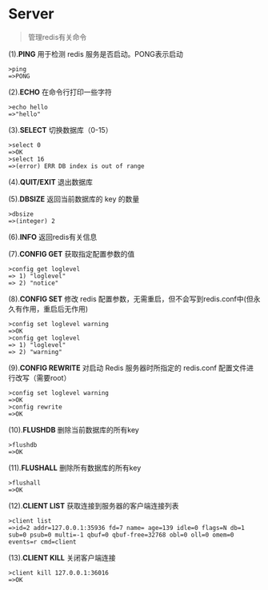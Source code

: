 # Server

>管理redis有关命令

	
(1).**PING**	用于检测 redis 服务是否启动。PONG表示启动

```	
>ping
=>PONG
```

(2).**ECHO** 	 在命令行打印一些字符

```
>echo hello
=>"hello"
```

(3).**SELECT**	切换数据库（0-15）
	 
```
>select 0
=>OK
>select 16
=>(error) ERR DB index is out of range
```

(4).**QUIT/EXIT** 退出数据库

(5).**DBSIZE**    返回当前数据库的 key 的数量

```
>dbsize
=>(integer) 2
```

(6).**INFO**	   返回redis有关信息
	
(7).**CONFIG GET**	获取指定配置参数的值
	 
```
>config get loglevel
=> 1) "loglevel"
=> 2) "notice"
```

(8).**CONFIG SET**	修改 redis 配置参数，无需重启，但不会写到redis.conf中(但永久有作用，重启后无作用)
	 
```
>config set loglevel warning
=>OK
>config get loglevel
=> 1) "loglevel"
=> 2) "warning"
```

(9).**CONFIG REWRITE** 对启动 Redis 服务器时所指定的 redis.conf 配置文件进行改写（需要root）
	 
```	
>config set loglevel warning
=>OK
>config rewrite
=>OK
```

(10).**FLUSHDB** 	删除当前数据库的所有key

```
>flushdb
=>OK
```

(11).**FLUSHALL** 	删除所有数据库的所有key
	 
```
>flushall
=>OK
```

(12).**CLIENT LIST** 	获取连接到服务器的客户端连接列表
	 
```
>client list
=>id=2 addr=127.0.0.1:35936 fd=7 name= age=139 idle=0 flags=N db=1 sub=0 psub=0 multi=-1 qbuf=0 qbuf-free=32768 obl=0 oll=0 omem=0 events=r cmd=client
```

(13).**CLIENT KILL**	关闭客户端连接

```
>client kill 127.0.0.1:36016
=>OK
```